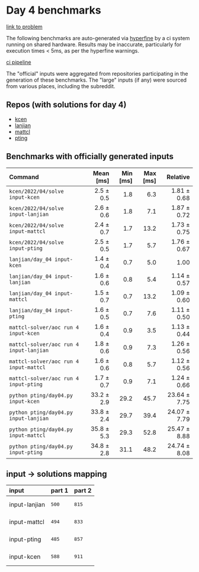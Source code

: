 # Day 4 benchmarks

[link to problem](http://adventofcode.com/2022/day/4)

The following benchmarks are auto-generated via [hyperfine](https://github.com/sharkdp/hyperfine) by a ci system running on shared hardware. Results may be inaccurate, particularly for execution times < 5ms, as per the hyperfine warnings.

[ci pipeline](http://ci.papercode.net:8080/teams/aoc2022/pipelines/aoc-compare-2022)

The "official" inputs were aggregated from repositories participating in the generation of these benchmarks. The "large" inputs (if any) were sourced from various places, including the subreddit.

## Repos (with solutions for day 4)


- [kcen](https://github.com/kcen/AdventOfCode)
- [lanjian](https://github.com/LanJian/aoc-2022)
- [mattcl](https://github.com/mattcl/aoc2022)
- [pting](https://github.com/pting/aoc2022)

## Benchmarks with officially generated inputs
| Command | Mean [ms] | Min [ms] | Max [ms] | Relative |
|:---|---:|---:|---:|---:|
| `kcen/2022/04/solve input-kcen` | 2.5 ± 0.5 | 1.8 | 6.3 | 1.81 ± 0.68 |
| `kcen/2022/04/solve input-lanjian` | 2.6 ± 0.6 | 1.8 | 7.1 | 1.87 ± 0.72 |
| `kcen/2022/04/solve input-mattcl` | 2.4 ± 0.7 | 1.7 | 13.2 | 1.73 ± 0.75 |
| `kcen/2022/04/solve input-pting` | 2.5 ± 0.5 | 1.7 | 5.7 | 1.76 ± 0.67 |
| `lanjian/day_04 input-kcen` | 1.4 ± 0.4 | 0.7 | 5.0 | 1.00 |
| `lanjian/day_04 input-lanjian` | 1.6 ± 0.6 | 0.8 | 5.4 | 1.14 ± 0.57 |
| `lanjian/day_04 input-mattcl` | 1.5 ± 0.7 | 0.7 | 13.2 | 1.09 ± 0.60 |
| `lanjian/day_04 input-pting` | 1.6 ± 0.5 | 0.7 | 7.6 | 1.11 ± 0.50 |
| `mattcl-solver/aoc run 4 input-kcen` | 1.6 ± 0.4 | 0.9 | 3.5 | 1.13 ± 0.44 |
| `mattcl-solver/aoc run 4 input-lanjian` | 1.8 ± 0.6 | 0.9 | 7.3 | 1.26 ± 0.56 |
| `mattcl-solver/aoc run 4 input-mattcl` | 1.6 ± 0.6 | 0.8 | 5.7 | 1.12 ± 0.56 |
| `mattcl-solver/aoc run 4 input-pting` | 1.7 ± 0.7 | 0.9 | 7.1 | 1.24 ± 0.66 |
| `python pting/day04.py input-kcen` | 33.2 ± 2.9 | 29.2 | 45.7 | 23.64 ± 7.75 |
| `python pting/day04.py input-lanjian` | 33.8 ± 2.4 | 29.7 | 39.4 | 24.07 ± 7.79 |
| `python pting/day04.py input-mattcl` | 35.8 ± 5.3 | 29.3 | 52.8 | 25.47 ± 8.88 |
| `python pting/day04.py input-pting` | 34.8 ± 2.8 | 31.1 | 48.2 | 24.74 ± 8.08 |

## input -> solutions mapping
|input|part 1|part 2|
|:---|:---|:---|
|input-lanjian|<pre>500</pre>|<pre>815</pre>|
|input-mattcl|<pre>494</pre>|<pre>833</pre>|
|input-pting|<pre>485</pre>|<pre>857</pre>|
|input-kcen|<pre>588</pre>|<pre>911</pre>|
